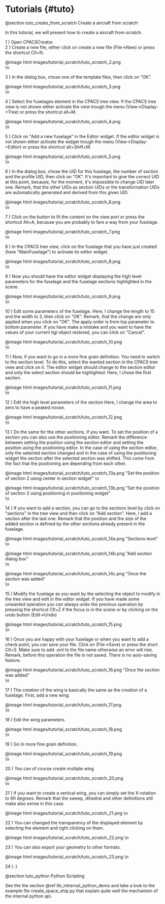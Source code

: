 Tutorials {#tuto}
=========

@section tuto_create_from_scratch Create a aircraft from scratch

In this tutorial, we will present how to create a aircraft from scratch. 

1 ) Open CPACSCreator.     
2 ) Create a new file, either click on create a new file (File->New) or press the shortcut Ctl+N.

@image html images/tutorial_scratch/tuto_scratch_2.png    
\n

3 ) In the dialog box, chose one of the template files, then click on "OK".  

@image html images/tutorial_scratch/tuto_scratch_3.png            
\n

4 ) Select the fuselages element in the CPACS tree view. 
If the CPACS tree view is not shown either activate the view trough the menu (View->Display->Tree) 
or press the shortcut alt+M.    
  
@image html images/tutorial_scratch/tuto_scratch_4.png            
\n

5 ) Click on "Add a new fuselage" in the Editor widget.
  If the editor widget is not shown either activate the widget trough the menu (View->Display->Editor)
  or press the shortcut alt+Shift+M.
  
@image html images/tutorial_scratch/tuto_scratch_5.png            
\n

6 ) In the dialog box, chose the UID for this fuselage, the number of section and the profile UID, then click on "OK".
It's important to give the correct UID at this point, because, for the moment,
it's impossible to change UID later one. Remark, that the other UIDs as section UIDs or the transformation UIDs
are automatically generated and derived from this given UID.
   
@image html images/tutorial_scratch/tuto_scratch_6.png            
\n

7 ) Click on the button to fit the content on the view port or press the shortcut Alt+A,
because you are probably to fare a way from your fuselage.

@image html images/tutorial_scratch/tuto_scratch_7.png            
\n

8 ) In the CPACS tree view, click on the fuselage that you have just created (here "MainFuselage") to activate its editor widget.

@image html images/tutorial_scratch/tuto_scratch_8.png            
\n
     
9 ) Now you should have the editor widget displaying the high level parameters for the fuselage 
 and the fuselage sections highlighted in the scene. 
  
@image html images/tutorial_scratch/tuto_scratch_9.png            
\n

10 ) Edit some parameters of the fuselage. Here, I change the length to 15 and the width to 3, then click on "OK".
Remark, that the change are only applied when you click on "OK". The apply order is from top parameter to bottom parameter.
If you have make a mistake and you want to have the values of your current tigl object restored, you can click on "Cancel".
   
@image html images/tutorial_scratch/tuto_scratch_10.png            
\n

11 ) Now, if you want to go in a more fine grain definition. You need to switch to the section level. To do this, select the wanted 
section in the CPACS tree view and click on it. The editor widget should change to the section editor and only the
select section should be highlighted. Here, I chose the first section.

@image html images/tutorial_scratch/tuto_scratch_11.png            
\n


12 ) Edit the high level parameters of the section Here, I change the area to zero to have a peaked noose.

@image html images/tutorial_scratch/tuto_scratch_12.png            
\n

13 ) Do the same for the other sections, if you want. 
To set the position of a section you can also use the positioning editor. Remark the difference between setting the 
position using the section editor and setting the position using the positioning editor. 
In the case of using the section editor, only the selected section changed and in the case of using the positioning
widget the section after the selected section was shifted. This come from the fact that the positioning are depending
from each other. 


@image html images/tutorial_scratch/tuto_scratch_13a.png "Set the position of section 2 using center in section widget"
\n


@image html images/tutorial_scratch/tuto_scratch_13b.png  "Set the position of section 2 using positioning in positioning widget"          
\n

14 ) If you want to add a section, you can go to the sections level by click on "sections" in the tree view and then 
click on "Add section". Here, I add a section after the last one. 
Remark that the position and the size of the added section is defined by the other sections already present in the fuselage.
 
@image html images/tutorial_scratch/tuto_scratch_14a.png "Sections level"
\n


@image html images/tutorial_scratch/tuto_scratch_14b.png  "Add section dialog box"          
\n     
 
@image html images/tutorial_scratch/tuto_scratch_14c.png  "Once the section was added"          
\n     
    

15 ) Modify the fuselage as you want by the selecting the object to modify in the tree view and edit in the
editor widget. If you have made some unwanted operation you can always undo the previous operation by 
pressing the shortcut Ctl+Z if the focus is in the scene or by clicking on the undo button (Edit->Undo)  
 
@image html images/tutorial_scratch/tuto_scratch_15.png         
\n     
    
16 ) Once you are happy with your fuselage or when you want to add a check point, you can save your file. Click on 
(File->Save) or press the short Ctl+S. Make sure to add .xml to the file name otherwise an error will rise. 
Remark, before this operation the file is not saved. There is no auto-saving feature. 

@image html images/tutorial_scratch/tuto_scratch_16.png  "Once the section was added"          
\n     

17 ) The creation of the wing is basically the same as the creation of a fuselage. First, add a new wing.

@image html images/tutorial_scratch/tuto_scratch_17.png         
\n     


18 ) Edit the wing parameters. 

@image html images/tutorial_scratch/tuto_scratch_18.png   
\n     
    
19 ) Go in more fine grain definition.

 @image html images/tutorial_scratch/tuto_scratch_19.png    
 \n     
     
20 ) You can of course create multiple wing

@image html images/tutorial_scratch/tuto_scratch_20.png    
 \n 
 
21 ) If you want to create a vertical wing, you can simply set the X-rotation to 90 degrees.
Remark that the sweep, dihedral and other definitions still make also sense in this case. 

@image html images/tutorial_scratch/tuto_scratch_21.png
\n

22 ) You can changed the transparency of the displayed element by selecting the element and right clicking on them.

@image html images/tutorial_scratch/tuto_scratch_22.png
\n    
    
23 ) You can also export your geometry to other formats.     
      
@image html images/tutorial_scratch/tuto_scratch_23.png
\n    

24 ) :)


@section tuto_python Python Scripting 

See the the section @ref lib_intrernal_python_demo
and take a look to the example file create_space_ship.py that explain quite 
well the mechanism of the internal python api.
